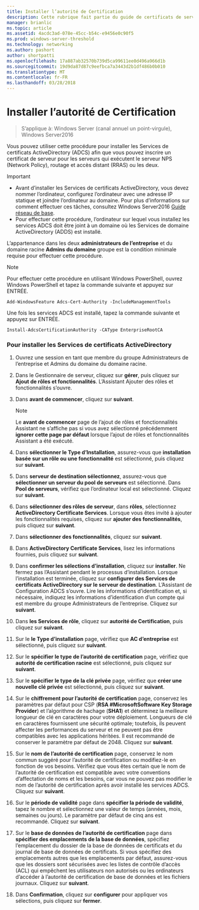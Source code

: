 ```yaml
---
title: Installer l’autorité de Certification
description: Cette rubrique fait partie du guide de certificats de serveur de déploiement pour 802.1 X câblé et sans fil déploiements
manager: brianlic
ms.topic: article
ms.assetid: 4acdc3ad-078e-45cc-b54c-e9456e0c90f5
ms.prod: windows-server-threshold
ms.technology: networking
ms.author: pashort
author: shortpatti
ms.openlocfilehash: 17a887ab32570b739d5ca99611ee0d496a966d1b
ms.sourcegitcommit: 19d9da87d87c9eefbca7a3443d2b1df486b0b010
ms.translationtype: MT
ms.contentlocale: fr-FR
ms.lasthandoff: 03/28/2018
---
```

# <a name="install-the-certification-authority"></a>Installer l’autorité de Certification

>S’applique à: Windows Server (canal annuel un point-virgule), Windows Server2016

Vous pouvez utiliser cette procédure pour installer les Services de certificats ActiveDirectory (ADCS) afin que vous pouvez inscrire un certificat de serveur pour les serveurs qui exécutent le serveur NPS (Network Policy), routage et accès distant (RRAS) ou les deux.  
  
> [!IMPORTANT]  
> -   Avant d’installer les Services de certificats ActiveDirectory, vous devez nommer l’ordinateur, configurez l’ordinateur avec une adresse IP statique et joindre l’ordinateur au domaine. Pour plus d’informations sur comment effectuer ces tâches, consultez Windows Server2016 [Guide réseau de base](https://technet.microsoft.com/windows-server-docs/networking/core-network-guide/core-network-guide).  
> -   Pour effectuer cette procédure, l’ordinateur sur lequel vous installez les services ADCS doit être joint à un domaine où les Services de domaine ActiveDirectory (ADDS) est installé.  
  
L’appartenance dans les deux **administrateurs de l’entreprise** et du domaine racine **Admins du domaine** groupe est la condition minimale requise pour effectuer cette procédure.  
  
> [!NOTE]  
> Pour effectuer cette procédure en utilisant Windows PowerShell, ouvrez Windows PowerShell et tapez la commande suivante et appuyez sur ENTRÉE.   
>   
> `Add-WindowsFeature Adcs-Cert-Authority -IncludeManagementTools`  
>   
> Une fois les services ADCS est installé, tapez la commande suivante et appuyez sur ENTRÉE.  
>   
> `Install-AdcsCertificationAuthority -CAType EnterpriseRootCA`  
  
### <a name="to-install-active-directory-certificate-services"></a>Pour installer les Services de certificats ActiveDirectory  
  
1.  Ouvrez une session en tant que membre du groupe Administrateurs de l’entreprise et Admins du domaine du domaine racine.  
  
2.  Dans le Gestionnaire de serveur, cliquez sur **gérer**, puis cliquez sur **Ajout de rôles et fonctionnalités**. L’Assistant Ajouter des rôles et fonctionnalités s’ouvre.  
  
3.  Dans **avant de commencer**, cliquez sur **suivant**.  
  
    > [!NOTE]  
    > Le **avant de commencer** page de l’ajout de rôles et fonctionnalités Assistant ne s’affiche pas si vous avez sélectionné précédemment **ignorer cette page par défaut** lorsque l’ajout de rôles et fonctionnalités Assistant a été exécuté.  
  
4.  Dans **sélectionner le Type d’Installation**, assurez-vous que **installation basée sur un rôle ou une fonctionnalité** est sélectionné, puis cliquez sur **suivant**.  
  
5.  Dans **serveur de destination sélectionnez**, assurez-vous que **sélectionner un serveur du pool de serveurs** est sélectionné. Dans **Pool de serveurs**, vérifiez que l’ordinateur local est sélectionné. Cliquez sur **suivant**.  
  
6.  Dans **sélectionner des rôles de serveur**, dans **rôles**, sélectionnez **ActiveDirectory Certificate Services**. Lorsque vous êtes invité à ajouter les fonctionnalités requises, cliquez sur **ajouter des fonctionnalités**, puis cliquez sur **suivant**.  
  
7.  Dans **sélectionner des fonctionnalités**, cliquez sur **suivant**.  
  
8.  Dans **ActiveDirectory Certificate Services**, lisez les informations fournies, puis cliquez sur **suivant**.  
  
9. Dans **confirmer les sélections d’installation**, cliquez sur **installer**. Ne fermez pas l’Assistant pendant le processus d’installation. Lorsque l’installation est terminée, cliquez sur **configurer des Services de certificats ActiveDirectory sur le serveur de destination**. L’Assistant de Configuration ADCS s’ouvre. Lire les informations d’identification et, si nécessaire, indiquez les informations d’identification d’un compte qui est membre du groupe Administrateurs de l’entreprise. Cliquez sur **suivant**.  
  
10. Dans **les Services de rôle**, cliquez sur **autorité de Certification**, puis cliquez sur **suivant**.  
  
11. Sur le **le Type d’installation** page, vérifiez que **AC d’entreprise** est sélectionné, puis cliquez sur **suivant**.  
  
12. Sur le **spécifier le type de l’autorité de certification** page, vérifiez que **autorité de certification racine** est sélectionné, puis cliquez sur **suivant**.  
  
13. Sur le **spécifier le type de la clé privée** page, vérifiez que **créer une nouvelle clé privée** est sélectionné, puis cliquez sur **suivant**.  
  
14. Sur le **chiffrement pour l’autorité de certification** page, conservez les paramètres par défaut pour CSP (**RSA #MicrosoftSoftware Key Storage Provider**) et l’algorithme de hachage (**SHA1**) et déterminez la meilleure longueur de clé en caractères pour votre déploiement. Longueurs de clé en caractères fournissent une sécurité optimale; toutefois, ils peuvent affecter les performances du serveur et ne peuvent pas être compatibles avec les applications héritées. Il est recommandé de conserver le paramètre par défaut de 2048. Cliquez sur **suivant**.  
  
15. Sur le **nom de l’autorité de certification** page, conservez le nom commun suggéré pour l’autorité de certification ou modifiez-le en fonction de vos besoins. Vérifiez que vous êtes certain que le nom de l’autorité de certification est compatible avec votre conventions d’affectation de noms et les besoins, car vous ne pouvez pas modifier le nom de l’autorité de certification après avoir installé les services ADCS. Cliquez sur **suivant**.  
  
16. Sur le **période de validité** page dans **spécifier la période de validité**, tapez le nombre et sélectionnez une valeur de temps (années, mois, semaines ou jours). Le paramètre par défaut de cinq ans est recommandé. Cliquez sur **suivant**.  
  
17. Sur le **base de données de l’autorité de certification** page dans **spécifier des emplacements de la base de données**, spécifiez l’emplacement du dossier de la base de données de certificats et du journal de base de données de certificats. Si vous spécifiez des emplacements autres que les emplacements par défaut, assurez-vous que les dossiers sont sécurisées avec les listes de contrôle d’accès (ACL) qui empêchent les utilisateurs non autorisés ou les ordinateurs d’accéder à l’autorité de certification de base de données et les fichiers journaux. Cliquez sur **suivant**.  
  
18. Dans **Confirmation**, cliquez sur **configurer** pour appliquer vos sélections, puis cliquez sur **fermer**.  
  


